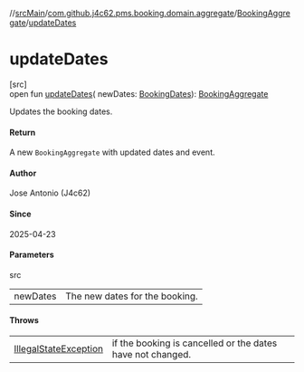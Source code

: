 //[srcMain](../../../index.md)/[com.github.j4c62.pms.booking.domain.aggregate](../index.md)/[BookingAggregate](index.md)/[updateDates](update-dates.md)

# updateDates

[src]\
open fun [updateDates](update-dates.md)(
newDates: [BookingDates](../../com.github.j4c62.pms.booking.domain.aggregate.vo/-booking-dates/index.md)): [BookingAggregate](index.md)

Updates the booking dates.

#### Return

A new `BookingAggregate` with updated dates and event.

#### Author

Jose Antonio (J4c62)

#### Since

2025-04-23

#### Parameters

src

|          |                                |
|----------|--------------------------------|
| newDates | The new dates for the booking. |

#### Throws

|                                                                                                         |                                                            |
|---------------------------------------------------------------------------------------------------------|------------------------------------------------------------|
| [IllegalStateException](https://docs.oracle.com/javase/8/docs/api/java/lang/IllegalStateException.html) | if the booking is cancelled or the dates have not changed. |